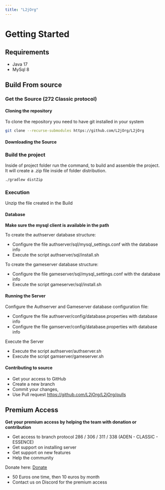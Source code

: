 ```yaml
---
title: "L2jOrg"
---
```


# Getting Started


## Requirements

* Java 17
* MySql 8


## Build From source

### Get the Source (272 Classic protocol)

#### Cloning the repository

To clone the repository you need to have git installed in your system

```bash
git clone --recurse-submodules https://github.com/L2jOrg/L2jOrg

```

#### Downloading the Source

### Build the project

Inside of project folder run the command, to build and assemble the project. It will create a .zip file inside of folder distribution.

```bash
./gradlew distZip
```

### Execution

Unzip the file created in the Build

#### Database

**Make sure the mysql client is available in the path**

To create the authserver database structure:

* Configure the file authserver/sql/mysql_settings.conf with the database info
* Execute the script authserver/sql/install.sh

To create the gameserver database structure:

* Configure the file gameserver/sql/mysql_settings.conf with the database info
* Execute the script gameserver/sql/install.sh

#### Running the Server

Configure the Authserver and Gameserver database configuration file:

* Configure the file authserver/config/database.properties with database info
* Configure the file gamserver/config/database.properties with database info


Execute the Server 

* Execute the script authserver/authserver.sh
* Execute the script gamserver/gameserver.sh

#### Contributing to source

* Get your access to GitHub
* Create a new branch
* Commit your changes,
* Use Pull request https://github.com/L2jOrg/L2jOrg/pulls


## Premium Access

**Get your premium access by helping the team with donation or contribution**

* Get access to branch protocol 286 / 306 / 311 / 338 (ADEN - CLASSIC - ESSENCE)
* Get support on installing server
* Get support on new features
* Help the community

Donate here: 
[Donate](https://.paypal.me/l2jorg)
* 50 Euros one time,  then 10 euros by month
* Contact us on Discord for the premium access

